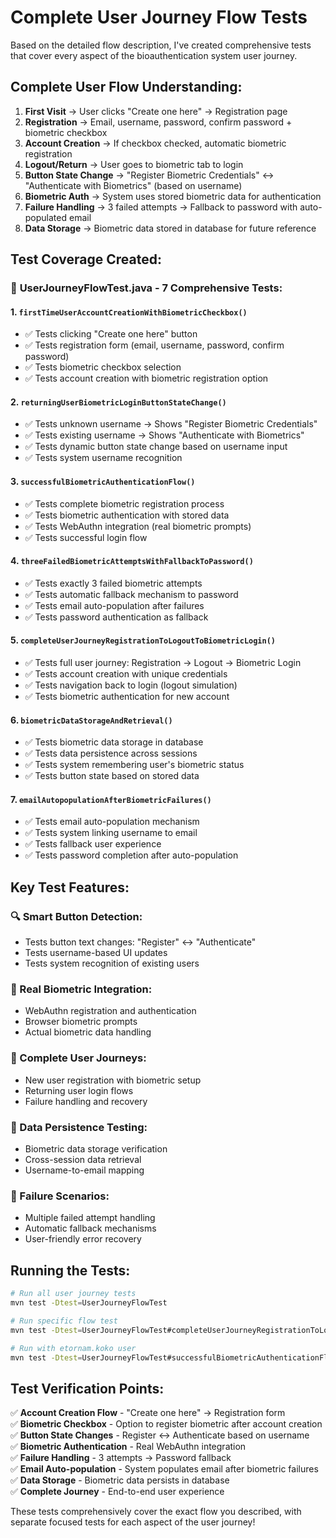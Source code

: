 # Complete User Journey Flow Tests

Based on the detailed flow description, I've created comprehensive tests that cover every aspect of the bioauthentication system user journey.

## **Complete User Flow Understanding:**

1. **First Visit** → User clicks "Create one here" → Registration page
2. **Registration** → Email, username, password, confirm password + biometric checkbox
3. **Account Creation** → If checkbox checked, automatic biometric registration
4. **Logout/Return** → User goes to biometric tab to login
5. **Button State Change** → "Register Biometric Credentials" ↔ "Authenticate with Biometrics" (based on username)
6. **Biometric Auth** → System uses stored biometric data for authentication
7. **Failure Handling** → 3 failed attempts → Fallback to password with auto-populated email
8. **Data Storage** → Biometric data stored in database for future reference

## **Test Coverage Created:**

### 🎯 **UserJourneyFlowTest.java - 7 Comprehensive Tests:**

#### **1. `firstTimeUserAccountCreationWithBiometricCheckbox()`**
- ✅ Tests clicking "Create one here" button
- ✅ Tests registration form (email, username, password, confirm password)  
- ✅ Tests biometric checkbox selection
- ✅ Tests account creation with biometric registration option

#### **2. `returningUserBiometricLoginButtonStateChange()`**
- ✅ Tests unknown username → Shows "Register Biometric Credentials"
- ✅ Tests existing username → Shows "Authenticate with Biometrics"
- ✅ Tests dynamic button state change based on username input
- ✅ Tests system username recognition

#### **3. `successfulBiometricAuthenticationFlow()`**
- ✅ Tests complete biometric registration process
- ✅ Tests biometric authentication with stored data
- ✅ Tests WebAuthn integration (real biometric prompts)
- ✅ Tests successful login flow

#### **4. `threeFailedBiometricAttemptsWithFallbackToPassword()`**
- ✅ Tests exactly 3 failed biometric attempts
- ✅ Tests automatic fallback mechanism to password
- ✅ Tests email auto-population after failures
- ✅ Tests password authentication as fallback

#### **5. `completeUserJourneyRegistrationToLogoutToBiometricLogin()`**
- ✅ Tests full user journey: Registration → Logout → Biometric Login
- ✅ Tests account creation with unique credentials
- ✅ Tests navigation back to login (logout simulation)
- ✅ Tests biometric authentication for new account

#### **6. `biometricDataStorageAndRetrieval()`**
- ✅ Tests biometric data storage in database
- ✅ Tests data persistence across sessions
- ✅ Tests system remembering user's biometric status
- ✅ Tests button state based on stored data

#### **7. `emailAutopopulationAfterBiometricFailures()`**
- ✅ Tests email auto-population mechanism
- ✅ Tests system linking username to email
- ✅ Tests fallback user experience
- ✅ Tests password completion after auto-population

## **Key Test Features:**

### **🔍 Smart Button Detection:**
- Tests button text changes: "Register" ↔ "Authenticate"
- Tests username-based UI updates
- Tests system recognition of existing users

### **📱 Real Biometric Integration:**
- WebAuthn registration and authentication
- Browser biometric prompts
- Actual biometric data handling

### **🔄 Complete User Journeys:**
- New user registration with biometric setup
- Returning user login flows
- Failure handling and recovery

### **💾 Data Persistence Testing:**
- Biometric data storage verification
- Cross-session data retrieval
- Username-to-email mapping

### **🚨 Failure Scenarios:**
- Multiple failed attempt handling
- Automatic fallback mechanisms
- User-friendly error recovery

## **Running the Tests:**

```bash
# Run all user journey tests
mvn test -Dtest=UserJourneyFlowTest

# Run specific flow test
mvn test -Dtest=UserJourneyFlowTest#completeUserJourneyRegistrationToLogoutToBiometricLogin

# Run with etornam.koko user
mvn test -Dtest=UserJourneyFlowTest#successfulBiometricAuthenticationFlow
```

## **Test Verification Points:**

✅ **Account Creation Flow** - "Create one here" → Registration form  
✅ **Biometric Checkbox** - Option to register biometric after account creation  
✅ **Button State Changes** - Register ↔ Authenticate based on username  
✅ **Biometric Authentication** - Real WebAuthn integration  
✅ **Failure Handling** - 3 attempts → Password fallback  
✅ **Email Auto-population** - System populates email after biometric failures  
✅ **Data Storage** - Biometric data persists in database  
✅ **Complete Journey** - End-to-end user experience  

These tests comprehensively cover the exact flow you described, with separate focused tests for each aspect of the user journey!